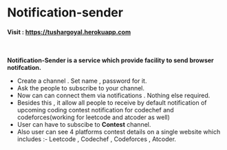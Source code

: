 # Notification-sender

<h4>Visit : <a href="https://tushargoyal.herokuapp.com">https://tushargoyal.herokuapp.com</a></h4> <br>

<b>Notification-Sender is a service which provide facility to send browser notifcation.</b><br>

<ul>
<li>Create a channel . Set name , password for it.</li>
<li>Ask the people to subscribe to your channel.</li>
<li>Now can can connect them via notifications . Nothing else required.</li>
<li>Besides this , it allow all people to receive by default notification of upcoming coding contest notification for codechef and codeforces(working for leetcode and atcoder as well)</li>
<li>User can have to subscibe to <b>Contest</b> channel.</li>
<li>Also user can see 4 platforms contest details on a single website which includes :- Leetcode , Codechef , Codeforces , Atcoder.</li>
</ul>
